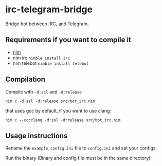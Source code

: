 # irc-telegram-bridge

Bridge bot between IRC, and Telegram.

## Requirements if you want to compile it
- [nim](https://nim-lang.org)
- nim irc         `nimble install irc`
- nim telebot     `nimble install telebot`

## Compilation

Compile with `-d:ssl` and `-d:release`

`nim c -d:ssl -d:release src/bot_irc.nim`

that uses gcc by default, if you want to use clang:

`nim c --cc:clang -d:ssl -d:release src/bot_irc.nim`

## Usage instructions

Rename the `example_config.ini` file to `config.ini` and set your configs.

Run the binary (Binary and config file must be in the same directory)

